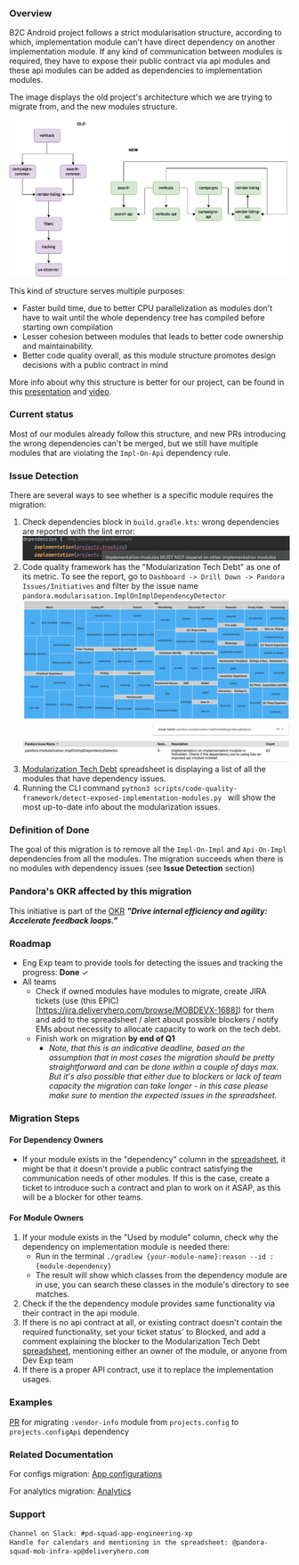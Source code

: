 
### Overview

B2C Android project follows a strict modularisation structure, according to which,
implementation module can't have direct dependency on another implementation module. If any kind of communication between modules is required, they have to expose their public contract via api modules and these api modules can be added as dependencies to implementation modules.

The image displays the old project's architecture which we are trying to migrate from, and the new modules structure.

![](media/migration-modularization-comparisson.webp)


This kind of structure serves multiple purposes:

- Faster build time, due to better CPU parallelization as modules don't have to wait until the whole dependency tree has compiled before starting own compilation
- Lesser cohesion between modules that leads to better code ownership and maintainability.
- Better code quality overall, as this module structure promotes design decisions with a public contract in mind

More info about why this structure is better for our project, can be found in this [presentation](https://docs.google.com/presentation/d/1v6keL6bO4kGg2JrDwHGfUq724QiyJIAGExu2IjO6xsM/edit#slide=id.p) and [video](https://drive.google.com/file/d/10R3MVrtlbOReqbdGxqYBcqhQeDvSErsb/view).

### Current status

Most of our modules already follow this structure, and new PRs introducing the wrong dependencies can't be merged, but we still have multiple modules that are violating the `Impl-On-Api` dependency rule.

### Issue Detection

There are several ways to see whether is a specific module requires the migration:

1. Check dependencies block in `build.gradle.kts`: wrong dependencies are reported with the lint error:
   ![](media/migration-modularization-lint-error.webp)
2. Code quality framework has the "Modularization Tech Debt" as one of its metric. To see the report, go to `Dashboard -> Drill Down -> Pandora Issues/Initiatives` and filter by the issue name `pandora.modularisation.ImplOnImplDependencyDetector`
   ![](media/migration-modularization-code-quality-dashboard.webp)
3. [Modularization Tech Debt](https://docs.google.com/spreadsheets/d/1_rR5-dI0nYgTUr2xCLw_BnUaDG3uFJMmEB_NDTqHPRI/edit?usp=sharing) spreadsheet is displaying a list of all the modules that have dependency issues.
4. Running the CLI command `python3 scripts/code-quality-framework/detect-exposed-implementation-modules.py ` will show the most up-to-date info about the modularization issues.

### Definition of Done

The goal of this migration is to remove all the `Impl-On-Impl` and `Api-On-Impl` dependencies from all the modules. The migration succeeds when there is no modules with dependency issues (see **Issue Detection** section)

### Pandora's OKR affected by this migration

This initiative is part of the [OKR](https://docs.google.com/spreadsheets/d/1dTsuPo2nh8r_Vfln2NP6UjMrhlcGZrTXXDPE000UC6Y/edit#gid=1728391639)  **_"Drive internal efficiency and agility:  Accelerate feedback loops."_**

### Roadmap

- Eng Exp team to provide tools for detecting the issues and tracking the progress: **Done** ✓
- All teams
    - Check if owned modules have modules to migrate, create JIRA  tickets (use (this EPIC)[https://jira.deliveryhero.com/browse/MOBDEVX-1688]) for them and add to the spreadsheet / alert about possible blockers / notify EMs about necessity to allocate capacity to work on the tech debt.
    - Finish work on migration **by end of Q1**
        - _Note, that this is an indicative deadline, based on the assumption that in most cases the migration should be pretty straightforward and can be done within a couple of days max. But it's also possible that either due to blockers or lack of team capacity the migration can take longer - in this case please make sure to mention the expected issues in the spreadsheet._

### Migration Steps

#### For Dependency Owners

- If your module exists in the "dependency" column in the [spreadsheet](https://docs.google.com/spreadsheets/d/1_rR5-dI0nYgTUr2xCLw_BnUaDG3uFJMmEB_NDTqHPRI/edit?usp=sharing), it might be that it doesn't provide a public contract satisfying the communication needs of other modules. If this is the case, create a ticket to introduce such a contract and plan to work on it ASAP, as this will be a blocker for other teams.

#### For Module Owners

1. If your module exists in the "Used by module" column, check why the dependency on implementation module is needed there:
    - Run in the terminal `./gradlew {your-module-name}:reason --id :{module-dependency}`
    - The result will show which classes from the dependency module are in use, you can search these classes in the module's directory to see matches.
2. Check if the the dependency module provides same functionality via their contract in the api module.
3. If there is no api contract at all, or existing contract doesn't contain the required functionality, set your ticket status' to Blocked, and add a comment explaining the blocker to the Modularization Tech Debt [spreadsheet](https://docs.google.com/spreadsheets/d/1_rR5-dI0nYgTUr2xCLw_BnUaDG3uFJMmEB_NDTqHPRI/edit?usp=sharing), mentioning either an owner of the module, or anyone from Dev Exp team
4. If there is a proper API contract, use it to replace the implementation usages.

### Examples

[PR](https://github.com/deliveryhero/pd-mob-b2c-android/pull/22102) for migrating `:vendor-info` module from `projects.config` to `projects.configApi` dependency

### Related Documentation

For configs migration: [App configurations](https://urban-journey-e7eda8fe.pages.github.io/wiki/app-configuration/)

For analytics migration: [Analytics](https://urban-journey-e7eda8fe.pages.github.io/wiki/analytics/)


### Support

	Channel on Slack: #pd-squad-app-engineering-xp
	Handle for calendars and mentioning in the spreadsheet: @pandora-squad-mob-infra-xp@deliveryhero.com


